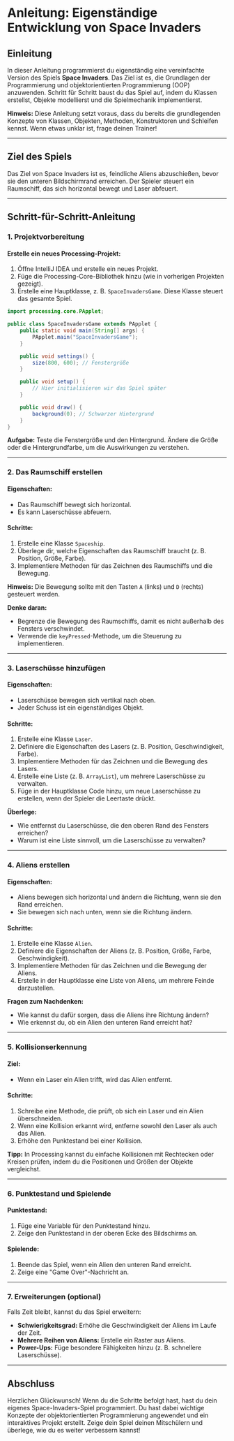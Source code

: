 # Anleitung: Eigenständige Entwicklung von Space Invaders

## Einleitung
In dieser Anleitung programmierst du eigenständig eine vereinfachte Version des Spiels **Space Invaders**. Das Ziel ist es, die Grundlagen der Programmierung und objektorientierten Programmierung (OOP) anzuwenden. Schritt für Schritt baust du das Spiel auf, indem du Klassen erstellst, Objekte modellierst und die Spielmechanik implementierst.

**Hinweis:** Diese Anleitung setzt voraus, dass du bereits die grundlegenden Konzepte von Klassen, Objekten, Methoden, Konstruktoren und Schleifen kennst. Wenn etwas unklar ist, frage deinen Trainer!

---

## Ziel des Spiels

Das Ziel von Space Invaders ist es, feindliche Aliens abzuschießen, bevor sie den unteren Bildschirmrand erreichen. Der Spieler steuert ein Raumschiff, das sich horizontal bewegt und Laser abfeuert.

---

## Schritt-für-Schritt-Anleitung

### 1. Projektvorbereitung

#### Erstelle ein neues Processing-Projekt:
1. Öffne IntelliJ IDEA und erstelle ein neues Projekt.
2. Füge die Processing-Core-Bibliothek hinzu (wie in vorherigen Projekten gezeigt).
3. Erstelle eine Hauptklasse, z. B. `SpaceInvadersGame`. Diese Klasse steuert das gesamte Spiel.

```java
import processing.core.PApplet;

public class SpaceInvadersGame extends PApplet {
    public static void main(String[] args) {
        PApplet.main("SpaceInvadersGame");
    }

    public void settings() {
        size(800, 600); // Fenstergröße
    }

    public void setup() {
        // Hier initialisieren wir das Spiel später
    }

    public void draw() {
        background(0); // Schwarzer Hintergrund
    }
}
```

**Aufgabe:** Teste die Fenstergröße und den Hintergrund. Ändere die Größe oder die Hintergrundfarbe, um die Auswirkungen zu verstehen.

---

### 2. Das Raumschiff erstellen

#### Eigenschaften:
- Das Raumschiff bewegt sich horizontal.
- Es kann Laserschüsse abfeuern.

#### Schritte:
1. Erstelle eine Klasse `Spaceship`.
2. Überlege dir, welche Eigenschaften das Raumschiff braucht (z. B. Position, Größe, Farbe).
3. Implementiere Methoden für das Zeichnen des Raumschiffs und die Bewegung.

**Hinweis:** Die Bewegung sollte mit den Tasten `A` (links) und `D` (rechts) gesteuert werden.

**Denke daran:**
- Begrenze die Bewegung des Raumschiffs, damit es nicht außerhalb des Fensters verschwindet.
- Verwende die `keyPressed`-Methode, um die Steuerung zu implementieren.

---

### 3. Laserschüsse hinzufügen

#### Eigenschaften:
- Laserschüsse bewegen sich vertikal nach oben.
- Jeder Schuss ist ein eigenständiges Objekt.

#### Schritte:
1. Erstelle eine Klasse `Laser`.
2. Definiere die Eigenschaften des Lasers (z. B. Position, Geschwindigkeit, Farbe).
3. Implementiere Methoden für das Zeichnen und die Bewegung des Lasers.
4. Erstelle eine Liste (z. B. `ArrayList`), um mehrere Laserschüsse zu verwalten.
5. Füge in der Hauptklasse Code hinzu, um neue Laserschüsse zu erstellen, wenn der Spieler die Leertaste drückt.

**Überlege:**
- Wie entfernst du Laserschüsse, die den oberen Rand des Fensters erreichen?
- Warum ist eine Liste sinnvoll, um die Laserschüsse zu verwalten?

---

### 4. Aliens erstellen

#### Eigenschaften:
- Aliens bewegen sich horizontal und ändern die Richtung, wenn sie den Rand erreichen.
- Sie bewegen sich nach unten, wenn sie die Richtung ändern.

#### Schritte:
1. Erstelle eine Klasse `Alien`.
2. Definiere die Eigenschaften der Aliens (z. B. Position, Größe, Farbe, Geschwindigkeit).
3. Implementiere Methoden für das Zeichnen und die Bewegung der Aliens.
4. Erstelle in der Hauptklasse eine Liste von Aliens, um mehrere Feinde darzustellen.

**Fragen zum Nachdenken:**
- Wie kannst du dafür sorgen, dass die Aliens ihre Richtung ändern?
- Wie erkennst du, ob ein Alien den unteren Rand erreicht hat?

---

### 5. Kollisionserkennung

#### Ziel:
- Wenn ein Laser ein Alien trifft, wird das Alien entfernt.

#### Schritte:
1. Schreibe eine Methode, die prüft, ob sich ein Laser und ein Alien überschneiden.
2. Wenn eine Kollision erkannt wird, entferne sowohl den Laser als auch das Alien.
3. Erhöhe den Punktestand bei einer Kollision.

**Tipp:** In Processing kannst du einfache Kollisionen mit Rechtecken oder Kreisen prüfen, indem du die Positionen und Größen der Objekte vergleichst.

---

### 6. Punktestand und Spielende

#### Punktestand:
1. Füge eine Variable für den Punktestand hinzu.
2. Zeige den Punktestand in der oberen Ecke des Bildschirms an.

#### Spielende:
1. Beende das Spiel, wenn ein Alien den unteren Rand erreicht.
2. Zeige eine "Game Over"-Nachricht an.

---

### 7. Erweiterungen (optional)

Falls Zeit bleibt, kannst du das Spiel erweitern:
- **Schwierigkeitsgrad:** Erhöhe die Geschwindigkeit der Aliens im Laufe der Zeit.
- **Mehrere Reihen von Aliens:** Erstelle ein Raster aus Aliens.
- **Power-Ups:** Füge besondere Fähigkeiten hinzu (z. B. schnellere Laserschüsse).

---

## Abschluss

Herzlichen Glückwunsch! Wenn du die Schritte befolgt hast, hast du dein eigenes Space-Invaders-Spiel programmiert. Du hast dabei wichtige Konzepte der objektorientierten Programmierung angewendet und ein interaktives Projekt erstellt. Zeige dein Spiel deinen Mitschülern und überlege, wie du es weiter verbessern kannst!

